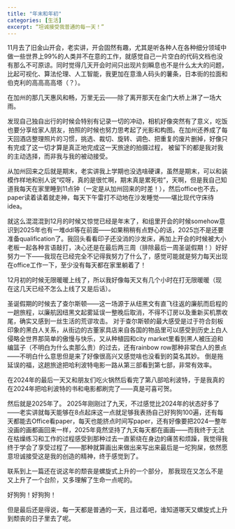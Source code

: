 ```yaml
---
title: "年末和年初"
categories: [生活]
excerpt: “坦诚接受我普通的每一天！”
---
```


11月去了旧金山开会，老实讲，开会固然有趣，尤其是听各种人在各种细分领域中做一些世界上99%的人类并不在意的工作，就感觉自己一片空白的代码文档也没有那么不可原谅。同时觉得几天开会时间只出现片刻瞬息也不是什么太大的问题，比起可视化、算法伦理、人工智能，我更加在意渔人码头的薯条，日本街的拉面和伯克利的高高高高塔（？）。

在加州的那几天惠风和畅，万里无云——除了离开那天在金门大桥上淋了一场大雨。

发现自己独自出行的时候会特别有记录一切的冲动，相机好像突然有了意义，吃饭也要分享给家人朋友，拍照的时候也努力思考起了光影和构图。在加州还养成了每天回酒店整理照片的习惯，挑选、裁切、旋转、调色、把重复的废片删掉，好像只有完成了这一切才算是真正地完成这一天旅途的拍摄过程， 被留下的都是我对我的主动选择，而非我与我的被动接受。

从加州回来之后就是期末，老实讲我上学期也没选啥硬课，虽然是期末，可以和装模作样地和别人说“哎呀，真的是很忙啊，期末真是累死啦”，天啊，但是我自己知道我每天在家里睡到11点钟（一定是从加州回来的时差！），然后office也不去，paper读着读着就走神，每天下午雷打不动地在沙发睡觉——堪比现代守床待idea。

就这么混混混到12月的时候又惊觉已经是年末了，和组里开会的时候somehow意识到2025年也有一堆ddl等在前面——如果稍稍有点野心的话，2025岂不是还要准备qualification了。我回头看看印子还没消的沙发床，再加上开会的时候被大小老板一起各种言语敲打，决心还是在最后两三周（排除最后一周圣诞假期！）好好努力一下——我现在已经完全不记得我努力了什么了，感觉可能就是努力每天出现在office工作一下，至少没有每天都在家里躺着了！

12月初的时候无限暖暖上线了，所以我好像每天又有几个小时在打无限暖暖（现在这几天已经不怎么上线了又是后话）。

圣诞假期的时候去了查尔斯顿——这一场源于从纽黑文有直飞往返的廉航而启程的一趟旅程，以廉航因纽黑文起雾延误一整晚后取消，不得不订房以及重新买机票收尾，确实又感到一丝生活的荒谬攻击。
对于查尔斯顿的最大感受是过于符合刻板印象的黑白人关系，从街边的古董家具店来自各国的物品里可以感受到历史上白人侵略全世界那简单的傲慢与快乐，又从种植园和city market里看到黑人被压迫和编篮子（不明白为什么卖那么贵）的过去，还有rainbow row那种非常白人的景点——不明白什么意思但是来了好像很高兴又感觉啥也没看到的莫名其妙。
倒是拖延误的福，这趟旅途把哈利波特电影一路从第三部看到第七部，非常有效率。

在2024年的最后一天又和朋友们吃火锅然后看完了第八部哈利波特，于是我真的在2024年把哈利波特的书和电影都刷完了——真是可喜可贺。

然后就是2025年了。
2025年刚刚过了九天，不过感觉比2024年的状态好多了——老实讲就每天能够在8点起床这一点就足够我表扬自己好狗狗100遍，还有每天都能去Office看paper，每天也能挤点时间写paper，还有好像要把2024一整年没画的画都画回来一样，2025年竟然坚持了九天每天都在画画——而我终于无法在枯燥练习和工作的过程感受到那种过去一直萦绕在身边的痛苦和烦躁，我觉得我终于学会了享受过程了——那种就算画出来做出来写出来最后是一坨狗屎，依然愿意坦诚接受这是我的创造的精神，终于感觉到了。

联系到上一篇还在说这年的颓丧是螺旋式上升的一个部分， 那我现在又怎么不是又上升了一个台阶，又多理解了生命一点呢的。

好狗狗！好狗狗！

但是最后还是得说，每一天都是普通的一天，且过着吧，谁知道哪天又螺旋式上升到颓丧的日子里去了呢。

